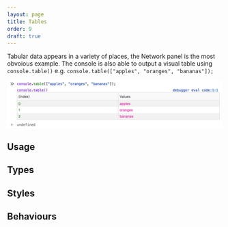 ```yaml
---
layout: page
title: Tables
order: 9
draft: true
---
```


Tabular data appears in a variety of places, the Network panel is the most obvoious example. The console is also able to output a visual table using `console.table()` e.g. `console.table(["apples", "oranges", "bananas"]);`

![console table example](../images/components/tables/console-table-example.png "Console table example")

## Usage

## Types
    
## Styles

## Behaviours
